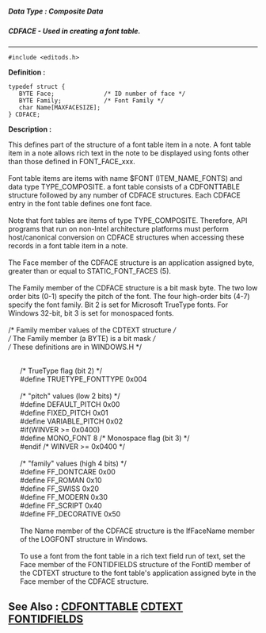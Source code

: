 ##### Data Type : Composite Data
##### CDFACE - Used in creating a font table.
---
```
#include <editods.h>
```

**Definition :**
```
typedef struct {
   BYTE Face;              /* ID number of face */
   BYTE Family;            /* Font Family */
   char Name[MAXFACESIZE];
} CDFACE;
```

**Description :**

This defines part of the structure of a font table item in a note.  A font table item in a note allows rich text in the note to be displayed using fonts other than those defined in FONT_FACE_xxx.<br>
<br>
Font table items are items with name $FONT (ITEM_NAME_FONTS) and data type TYPE_COMPOSITE. a font table consists of a CDFONTTABLE structure followed by any number of CDFACE structures.  Each CDFACE entry in the font table defines one font face.<br>
<br>
Note that font tables are items of type TYPE_COMPOSITE. Therefore, API programs that run on non-Intel architecture platforms must perform host/canonical conversion on CDFACE structures when accessing these records in a font table item in a note.<br>
<br>
The Face member of the CDFACE structure is an application assigned byte, greater than or equal to STATIC_FONT_FACES (5).   <br>
<br>
The Family member of the CDFACE structure is a bit mask byte.  The two low order bits (0-1) specify the pitch of the font.  The four high-order bits (4-7) specify the font family.  Bit 2 is set for Microsoft TrueType fonts.  For Windows 32-bit, bit 3 is set for monospaced fonts.<br>
<br>
/* Family member values of the CDTEXT structure */<br>
/* The Family member (a BYTE) is a bit mask */<br>
/* These definitions are in WINDOWS.H */ <br>

<ul><br>
/* TrueType flag (bit 2) */<br>
#define TRUETYPE_FONTTYPE   0x004<br>
<br>
/* &quot;pitch&quot; values (low 2 bits) */<br>
#define DEFAULT_PITCH    0x00<br>
#define FIXED_PITCH            0x01<br>
#define VARIABLE_PITCH   0x02<br>
#if(WINVER &gt;= 0x0400)<br>
#define MONO_FONT               8	/* Monospace flag (bit 3) */<br>
#endif /* WINVER &gt;= 0x0400 */<br>
<br>
/* &quot;family&quot; values (high 4 bits) */<br>
#define FF_DONTCARE      0x00<br>
#define FF_ROMAN               0x10<br>
#define FF_SWISS                 0x20<br>
#define FF_MODERN           0x30<br>
#define FF_SCRIPT               0x40<br>
#define FF_DECORATIVE  0x50<br>
<br>
The Name member of the CDFACE structure is the IfFaceName member of the LOGFONT structure in Windows.<br>
<br>
To use a font from the font table in a rich text field run of text, set the Face member of the FONTIDFIELDS structure of the FontID member of the CDTEXT structure to the font table's application assigned byte in the Face member of the CDFACE structure.<br>
</ul>



**See Also :**
[CDFONTTABLE](/domino-c-api-docs/reference/Data/CDFONTTABLE)
[CDTEXT](/domino-c-api-docs/reference/Data/CDTEXT)
[FONTIDFIELDS](/domino-c-api-docs/reference/Data/FONTIDFIELDS)
---
